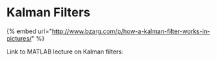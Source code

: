 # Kalman Filters

{% embed url="http://www.bzarg.com/p/how-a-kalman-filter-works-in-pictures/" %}

Link to MATLAB lecture on Kalman filters:



